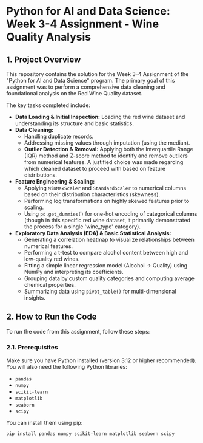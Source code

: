 # Python for AI and Data Science: Week 3-4 Assignment - Wine Quality Analysis

## 1. Project Overview

This repository contains the solution for the Week 3-4 Assignment of the "Python for AI and Data Science" program. The primary goal of this assignment was to perform a comprehensive data cleaning and foundational analysis on the Red Wine Quality dataset.

The key tasks completed include:
* **Data Loading & Initial Inspection:** Loading the red wine dataset and understanding its structure and basic statistics.
* **Data Cleaning:**
    * Handling duplicate records.
    * Addressing missing values through imputation (using the median).
    * **Outlier Detection & Removal:** Applying both the Interquartile Range (IQR) method and Z-score method to identify and remove outliers from numerical features. A justified choice was made regarding which cleaned dataset to proceed with based on feature distributions.
* **Feature Engineering & Scaling:**
    * Applying `MinMaxScaler` and `StandardScaler` to numerical columns based on their distribution characteristics (skewness).
    * Performing log transformations on highly skewed features prior to scaling.
    * Using `pd.get_dummies()` for one-hot encoding of categorical columns (though in this specific red wine dataset, it primarily demonstrated the process for a single 'wine_type' category).
* **Exploratory Data Analysis (EDA) & Basic Statistical Analysis:**
    * Generating a correlation heatmap to visualize relationships between numerical features.
    * Performing a t-test to compare alcohol content between high and low-quality red wines.
    * Fitting a simple linear regression model (Alcohol → Quality) using NumPy and interpreting its coefficients.
    * Grouping data by custom quality categories and computing average chemical properties.
    * Summarizing data using `pivot_table()` for multi-dimensional insights.

## 2. How to Run the Code

To run the code from this assignment, follow these steps:

### 2.1. Prerequisites

Make sure you have Python installed (version 3.12 or higher recommended).
You will also need the following Python libraries:
* `pandas`
* `numpy`
* `scikit-learn`
* `matplotlib`
* `seaborn`
* `scipy`

You can install them using pip:
```bash
pip install pandas numpy scikit-learn matplotlib seaborn scipy